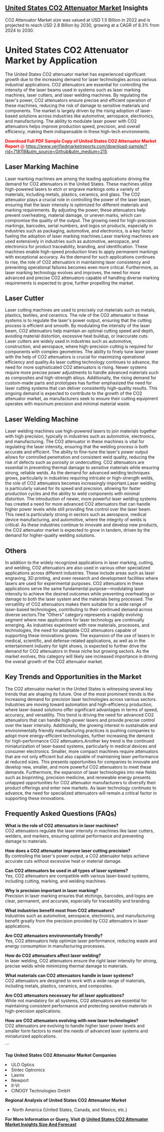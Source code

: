 <h2><a href="https://www.verifiedmarketreports.com/download-sample/?rid=718118&amp;utm_source=Github&amp;utm_medium=215" target="_blank">United States CO2 Attenuator Market</a> Insights</h2><p>CO2 Attenuator Market size was valued at USD 1.5 Billion in 2022 and is projected to reach USD 2.8 Billion by 2030, growing at a CAGR of 8.3% from 2024 to 2030.</p><p><h1>United States CO2 Attenuator Market by Application</h1><p>The United States CO2 attenuator market has experienced significant growth due to the increasing demand for laser technologies across various industrial applications. CO2 attenuators are essential for controlling the intensity of the laser beams used in systems such as laser marking machines, laser cutters, and laser welding machines. By regulating the laser's power, CO2 attenuators ensure precise and efficient operation of these machines, reducing the risk of damage to sensitive materials and components. The market is largely driven by the rising adoption of laser-based solutions across industries like automotive, aerospace, electronics, and manufacturing. The ability to modulate laser power with CO2 attenuators helps improve production speed, precision, and overall efficiency, making them indispensable in these high-tech environments.<p><span class=""><span style="color: #ff0000;"><strong>Download Full PDF Sample Copy of United States CO2 Attenuator Market Report</strong> @ </span><a href="https://www.verifiedmarketreports.com/download-sample/?rid=718118&amp;utm_source=Github&amp;utm_medium=215" target="_blank">https://www.verifiedmarketreports.com/download-sample/?rid=718118&amp;utm_source=Github&amp;utm_medium=215</a></span></p></p><h2>Laser Marking Machine</h2><p>Laser marking machines are among the leading applications driving the demand for CO2 attenuators in the United States. These machines utilize high-powered lasers to etch or engrave markings onto a variety of materials, including metals, plastics, ceramics, and glass. The CO2 attenuator plays a crucial role in controlling the power of the laser beam, ensuring that the laser intensity is optimized for different materials and marking requirements. By adjusting the power, these attenuators help prevent overheating, material damage, or uneven marks, which can compromise the quality of the output. The growing need for high-precision markings, barcodes, serial numbers, and logos on products, especially in industries such as packaging, automotive, and electronics, is a key factor fueling the adoption of laser marking machines.Laser marking machines are used extensively in industries such as automotive, aerospace, and electronics for product traceability, branding, and identification. These machines enable high-speed production lines to apply permanent markings with exceptional accuracy. As the demand for such applications continues to rise, the role of CO2 attenuators in maintaining laser consistency and preventing operational failures becomes even more critical. Furthermore, as laser marking technology evolves and improves, the need for more advanced and precise CO2 attenuators capable of handling diverse marking requirements is expected to grow, further propelling the market.<h2>Laser Cutter</h2><p>Laser cutting machines are used to precisely cut materials such as metals, plastics, textiles, and ceramics. The role of the CO2 attenuator in these systems is to regulate the laser's power output, ensuring that the cutting process is efficient and smooth. By modulating the intensity of the laser beam, CO2 attenuators help maintain an optimal cutting speed and depth, avoiding material distortion, excessive heat buildup, or inaccurate cuts. Laser cutters are widely used in industries such as automotive, construction, and aerospace, where high-precision cutting is required for components with complex geometries. The ability to finely tune laser power with the help of CO2 attenuators is crucial for maximizing operational efficiency and quality.As laser cutting technology continues to advance, the need for more sophisticated CO2 attenuators is rising. Newer systems require more precise power adjustments to handle advanced materials such as composites and high-strength alloys. Additionally, the rising demand for custom-made parts and prototypes has further emphasized the need for laser cutting systems that can deliver consistently high-quality results. This ongoing demand is expected to contribute to the growth of the CO2 attenuator market, as manufacturers seek to ensure their cutting equipment operates with maximum precision and minimal material waste.<h2>Laser Welding Machine</h2><p>Laser welding machines use high-powered lasers to join materials together with high precision, typically in industries such as automotive, electronics, and manufacturing. The CO2 attenuator in these machines is vital for regulating the laser intensity, ensuring that the welding process is both accurate and efficient. The ability to fine-tune the laser's power output allows for controlled penetration and consistent weld quality, reducing the risk of defects such as porosity or undercutting. CO2 attenuators are essential in preventing thermal damage to sensitive materials while ensuring strong, reliable welds. As the demand for advanced welding techniques grows, particularly in industries requiring intricate or high-strength welds, the role of CO2 attenuators becomes increasingly important.Laser welding is particularly valued for its speed and precision, allowing for faster production cycles and the ability to weld components with minimal distortion. The introduction of newer, more powerful laser welding systems has created a need for more advanced CO2 attenuators that can handle higher power levels while still providing fine control over the laser beam. This need is particularly strong in sectors such as aerospace, medical device manufacturing, and automotive, where the integrity of welds is critical. As these industries continue to innovate and develop new products, the CO2 attenuator market is expected to grow in tandem, driven by the demand for higher-quality welding solutions.<h2>Others</h2><p>In addition to the widely recognized applications in laser marking, cutting, and welding, CO2 attenuators are also used in various other specialized applications across different industries. These include areas such as laser engraving, 3D printing, and even research and development facilities where lasers are used for experimental purposes. CO2 attenuators in these applications serve the same fundamental purpose—modulating laser intensity to achieve the desired outcomes while preventing overheating or damage to both the laser system and the materials being processed. The versatility of CO2 attenuators makes them suitable for a wide range of laser-based technologies, contributing to their continued demand across diverse sectors.The "Others" category represents a rapidly evolving segment where new applications for laser technology are continually emerging. As industries experiment with new materials, processes, and technologies, the need for adaptable CO2 attenuators capable of supporting these innovations grows. The expansion of the use of lasers in medical, scientific, and defense-related applications, as well as in the entertainment industry for light shows, is expected to further drive the demand for CO2 attenuators in these niche but growing sectors. As the market evolves, this category will likely see increased importance in driving the overall growth of the CO2 attenuator market.<h2>Key Trends and Opportunities in the Market</h2><p>The CO2 attenuator market in the United States is witnessing several key trends that are shaping its future. One of the most prominent trends is the increasing demand for precision laser technologies across various sectors. Industries are moving toward automation and high-efficiency production, where laser-based solutions offer significant advantages in terms of speed, accuracy, and versatility. This trend is driving the need for advanced CO2 attenuators that can handle high-power lasers and provide precise control over the laser intensity. Additionally, the growing interest in sustainable and environmentally friendly manufacturing practices is pushing companies to adopt more energy-efficient technologies, further increasing the demand for high-performance CO2 attenuators.Another key trend is the continued miniaturization of laser-based systems, particularly in medical devices and consumer electronics. Smaller, more compact machines require attenuators that are not only efficient but also capable of maintaining laser performance at reduced sizes. This presents opportunities for companies to innovate and develop new, smaller, and more powerful CO2 attenuators to meet these demands. Furthermore, the expansion of laser technologies into new fields such as bioprinting, precision medicine, and renewable energy presents untapped opportunities for CO2 attenuator manufacturers to diversify their product offerings and enter new markets. As laser technology continues to advance, the need for specialized attenuators will remain a critical factor in supporting these innovations.<h2>Frequently Asked Questions (FAQs)</h2><p><strong>What is the role of CO2 attenuators in laser machines?</strong><br>CO2 attenuators regulate the laser intensity in machines like laser cutters, welders, and markers, ensuring optimal performance and preventing damage to materials.</p><p><strong>How does a CO2 attenuator improve laser cutting precision?</strong><br>By controlling the laser's power output, a CO2 attenuator helps achieve accurate cuts without excessive heat or material damage.</p><p><strong>Can CO2 attenuators be used in all types of laser systems?</strong><br>Yes, CO2 attenuators are compatible with various laser-based systems, including cutting, marking, and welding machines.</p><p><strong>Why is precision important in laser marking?</strong><br>Precision in laser marking ensures that etchings, barcodes, and logos are clear, permanent, and accurate, especially for traceability and branding.</p><p><strong>What industries benefit most from CO2 attenuators?</strong><br>Industries such as automotive, aerospace, electronics, and manufacturing benefit greatly from the precision provided by CO2 attenuators in laser applications.</p><p><strong>Are CO2 attenuators environmentally friendly?</strong><br>Yes, CO2 attenuators help optimize laser performance, reducing waste and energy consumption in manufacturing processes.</p><p><strong>How do CO2 attenuators affect laser welding?</strong><br>In laser welding, CO2 attenuators ensure the right laser intensity for strong, precise welds while minimizing thermal damage to materials.</p><p><strong>What materials can CO2 attenuators handle in laser systems?</strong><br>CO2 attenuators are designed to work with a wide range of materials, including metals, plastics, ceramics, and composites.</p><p><strong>Are CO2 attenuators necessary for all laser applications?</strong><br>While not mandatory for all systems, CO2 attenuators are essential for maintaining consistent performance and protecting sensitive materials in high-precision applications.</p><p><strong>How are CO2 attenuators evolving with new laser technologies?</strong><br>CO2 attenuators are evolving to handle higher laser power levels and smaller form factors to meet the needs of advanced laser systems and miniaturized applications.</p>```</p><p><strong>Top United States CO2 Attenuator Market Companies</strong></p><div data-test-id=""><p><li>ULO Optics</li><li> Sintec Optronics</li><li> Lasnix</li><li> Newport</li><li> II-VI</li><li> CINOGY Technologies GmbH</li></p><div><strong>Regional Analysis of&nbsp;United States CO2 Attenuator Market</strong></div><ul><li dir="ltr"><p dir="ltr">North America&nbsp;(United States, Canada, and Mexico, etc.)</p></li></ul><p><strong>For More Information or Query, Visit @&nbsp;</strong><strong><a href="https://www.verifiedmarketreports.com/product/co2-attenuator-market/?utm_source=Github&amp;utm_medium=215" target="_blank">United States CO2 Attenuator Market Insights Size And Forecast</a></strong></p></div>
